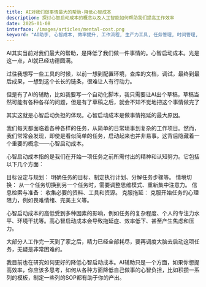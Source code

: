 ```yaml
---
title: AI对我们做事情最大的帮助-降低心智成本
description: 探讨心智启动成本的概念以及人工智能如何帮助我们提高工作效率
date: 2025-01-08
interface: /images/articles/mental-cost.png
keyword: "AI助手, 心智成本, 效率提升, 工作流程, 生产力工具, 任务管理, 时间管理, 认知负担"
---
```


AI其实当前对我们最大的帮助，是降低了我们做一件事情的。心智启动成本。光是这一点，AI就已经功德圆满。

过往我想写一些工具的时候，以前一想到配置环境，查库的文档，调试，最终到最后成果，一想到这个长长的链条，很难让人有行动力。

但是有了AI的辅助，比如我要写一个自动化脚本，我只需要让AI出个草稿，草稿当然可能有各种各样的问题，但是有了草稿之后，就会不知不觉地把这个事情做完了

其实这就是心智启动负担的体现。心智启动成本是做事情拖延的最大原因。

我们每天都面临着各种各样的任务，从简单的日常琐事到复杂的工作项目。然而，我们常常会发现，即使是看似简单的任务，启动起来也并非易事。这背后隐藏着一个重要的概念——心智启动成本。

心智启动成本指的是我们在开始一项任务之前所需付出的精神和认知努力。它包括以下几个方面：

目标设定与规划： 明确任务的目标、制定执行计划、分解任务步骤等。
情境切换： 从一个任务切换到另一个任务时，需要调整思维模式、重新集中注意力。
信息检索与准备： 收集必要的资料、工具和资源。
克服拖延： 克服开始任务的心理阻力，例如畏难情绪、完美主义等。

心智启动成本的高低受到多种因素的影响，例如任务的复杂程度、个人的专注力水平、环境干扰等。高心智启动成本会导致拖延症、效率低下、甚至产生焦虑和压力。

大部分人工作完一天到了家之后，精力已经全部耗尽，要再调度大脑去启动这项任务，无疑是非常困难的。

我目前也在研究如何更好的降低心智启动成本。AI辅助只是一个方面，如果你想提高效率，你应该多思考，如何从各种方面降低自己做事的心智负担，比如积攒一系列的模板，制定一些列的SOP都有助于你的产出。



 